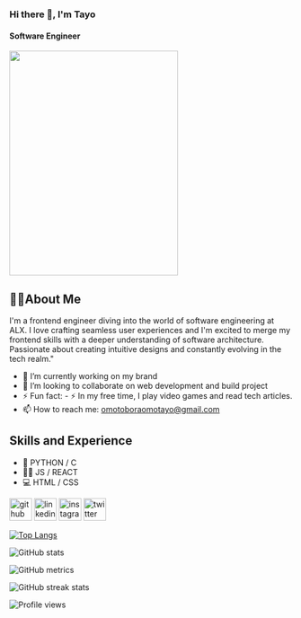 ### Hi there 👋, I'm Tayo
#### Software Engineer

<img src= "https://i.pinimg.com/564x/1a/4d/2d/1a4d2d4ba5ce714e800b23ba51fca297.jpg" width=300px height="400px">

## 🧑‍💻About Me

I'm a frontend engineer diving into the world of software engineering at ALX. I love crafting seamless user experiences and I'm excited to merge my frontend skills with a deeper understanding of software architecture. Passionate about creating intuitive designs and constantly evolving in the tech realm."

- 🔭 I’m currently working on my brand 
- 👯 I’m looking to collaborate on web development and build project
- ⚡ Fun fact: - :zap: In my free time, I play video games and read tech articles.
- 📫 How to reach me: omotoboraomotayo@gmail.com 

## Skills and Experience

- 📱 PYTHON / C
- 🧑‍💻 JS / REACT
-  💻 HTML / CSS




[<img src='https://cdn.jsdelivr.net/npm/simple-icons@3.0.1/icons/github.svg' alt='github' height='40'>](https://github.com/Teeclever)  [<img src='https://cdn.jsdelivr.net/npm/simple-icons@3.0.1/icons/linkedin.svg' alt='linkedin' height='40'>](https://www.linkedin.com/in/teeclever/)  [<img src='https://cdn.jsdelivr.net/npm/simple-icons@3.0.1/icons/instagram.svg' alt='instagram' height='40'>](https://www.instagram.com/tee_clever01/)  [<img src='https://cdn.jsdelivr.net/npm/simple-icons@3.0.1/icons/twitter.svg' alt='twitter' height='40'>](https://twitter.com/tee_clever01)  

[![Top Langs](https://github-readme-stats.vercel.app/api/top-langs/?username=Teeclever)](https://github.com/anuraghazra/github-readme-stats)

![GitHub stats](https://github-readme-stats.vercel.app/api?username=Teeclever&show_icons=true)  

![GitHub metrics](https://metrics.lecoq.io/Teeclever)  

![GitHub streak stats](https://streak-stats.demolab.com/?user=Teeclever)  

![Profile views](https://gpvc.arturio.dev/Teeclever)  
<!--
**Teeclever/Teeclever** is a ✨ _special_ ✨ repository because its `README.md` (this file) appears on your GitHub profile.

Here are some ideas to get you started:

- 🔭 I’m currently working on ...
- 🌱 I’m currently learning ...
- 👯 I’m looking to collaborate on ...
- 🤔 I’m looking for help with ...
- 💬 Ask me about ...
- 📫 How to reach me: ...
- 😄 Pronouns: ...
- ⚡ Fun fact: ...
-->


